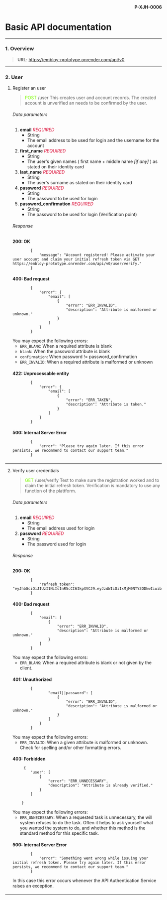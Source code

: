 


#### <div style="text-align:right">P-XJH-0006 </div>

####

# Basic API documentation

***

### 1. Overview

> **URL**: https://embloy-prototype.onrender.com/api/v0
>
***

### 2. User

1. Register an user
   >  <span style="color:lawngreen"> POST </span> /user
   This creates user and account records. The created account is unverified an needs to be confirmed by the user.
   ####
   ###### Data parameters
    1. **email** *<span style="color:crimson">REQUIRED </span>*
        + String
        + The email address to be used for login and the username for the account
    2. **first_name** *<span style="color:crimson">REQUIRED </span>*
        + String
        + The user's given names ( first name + middle name *[if any]* ) as stated on their identity card
    3. **last_name** *<span style="color:crimson">REQUIRED </span>*
        + String
        + The user's surname as stated on their identity card
    4. **password** *<span style="color:crimson">REQUIRED </span>*
        + String
        + The password to be used for login
    5. **password_confirmation** *<span style="color:crimson">REQUIRED </span>*
        + String
        + The password to be used for login (Verification point)
   ####
   ###### Response
   **200: OK**
    ```   
            {
                "message": "Account registered! Please activate your user account and claim your initial refresh token via GET https://embloy-prototype.onrender.com/api/v0/user/verify."
            }
    ```
   ####
   **400: Bad request**
    ```   
            {
                "error": {
                    "email": [
                        {
                            "error": "ERR_INVALID",
                            "description": "Attribute is malformed or unknown."
                        }
                    ] 
                }       
            }
    ```
   You may expect the following errors:
    + ``ERR_BLANK``: When a required attribute is blank
    + ``blank``: When the password attribute is blank
    + ``confirmation``: When password != password_confirmation
    + ``ERR_INVALID``: When a required attribute is malformed or unknown
   ####      
   **422: Unprocessable entity**
    ```   
            {
                "error": {
                    "email": [
                        {
                            "error": "ERR_TAKEN",
                            "description": "Attribute is taken."
                        }
                    ]   
                }       
            }
    ```
   ####
   **500: Internal Server Error**
    ```   
            {
                "error": "Please try again later. If this error persists, we recommend to contact our support team."
            }
    ```
   ####

***

2. Verify user credentials
   >  <span style="color:lawngreen"> GET </span> /user/verify
   Test to make sure the registration worked and to claim the initial refresh token. Verification is mandatory to use any function of the plattform.
   ####
   ###### Data parameters
    1. **email** *<span style="color:crimson">REQUIRED </span>*
        + String
        + The email address used for login
    2. **password** *<span style="color:crimson">REQUIRED </span>*
        + String
        + The password used for login
   ###### Response
   **200: OK**
    ```   
            {
                "refresh_token": "eyJhbGciOiJIUzI1NiIsInR5cCI6IkpXVCJ9.eyJzdWIiOiIxMjM0NTY3ODkwIiwibmFtZSI6IkpvaG4gRG9lIiwiaWF0IjoxNTE2MjM5MDIyfQ.SflKxwRJSMeKKF2QT4fwpMeJf36POk6yJV_adQssw5"
            }
    ```
   ####
   **400: Bad request**
    ```   
            {
                "email": [
                    {
                        "error": "ERR_INVALID",
                        "description": "Attribute is malformed or unknown."
                    }
                ]
            }
    ```
   You may expect the following errors:
    + ``ERR_BLANK``: When a required attribute is blank or not given by the client.
   ####
   **401: Unauthorized**
    ```   
            {
                    "email||password": [
                        {
                            "error": "ERR_INVALID",
                            "description": "Attribute is malformed or unknown."
                        }
                    ]   
                }       
            }
    ```
   You may expect the following errors:
    + ``ERR_INVALID``: When a given attribute is malformed or unknown. Check for spelling and/or other formatting
      errors.
   ####
   **403: Forbidden**
    ```   
         {
            "user": [
                {
                    "error": "ERR_UNNECESSARY",
                    "description": "Attribute is already verified."
                }
            ]
                       
        }
    ```
   You may expect the following errors:
    + ``ERR_UNNECESSARY``: When a requested task is unnecessary, the will system refuses to do the task. Often it helps
      to ask yourself what you wanted the system to do, and whether this method is the standard method for this specific
      task.
   ####
   **500: Internal Server Error**
    ```   
            {
                "error": "Something went wrong while issuing your initial refresh token. Please try again later. If this error persists, we recommend to contact our support team."
            }
    ```
   In this case this error occurs whenever the API Authentication Service raises an exception.
   ####

***